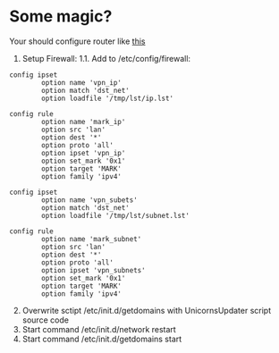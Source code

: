 # Some magic?

Your should configure router like [this]( https://itdog.info/tochechnaya-marshrutizaciya-po-domenam-na-routere-s-openwrt/#%d0%b0%d0%b2%d1%82%d0%be%d0%bc%d0%b0%d1%82%d0%b8%d1%87%d0%b5%d1%81%d0%ba%d0%b0%d1%8f-%d1%83%d1%81%d1%82%d0%b0%d0%bd%d0%be%d0%b2%d0%ba%d0%b0-%d0%b8-%d0%bd%d0%b0%d1%81%d1%82%d1%80%d0%be%d0%b9%d0%ba%d0%b0-%d1%87%d0%b5%d1%80%d0%b5%d0%b7-shell-%d1%81%d0%ba%d1%80%d0%b8%d0%bf%d1%82)

1. Setup Firewall:
1.1. Add to /etc/config/firewall:
```
config ipset
        option name 'vpn_ip'
        option match 'dst_net'
        option loadfile '/tmp/lst/ip.lst'

config rule
        option name 'mark_ip'
        option src 'lan'
        option dest '*'
        option proto 'all'
        option ipset 'vpn_ip'
        option set_mark '0x1'
        option target 'MARK'
        option family 'ipv4'

config ipset
        option name 'vpn_subets'
        option match 'dst_net'
        option loadfile '/tmp/lst/subnet.lst'

config rule
        option name 'mark_subnet'
        option src 'lan'
        option dest '*'
        option proto 'all'
        option ipset 'vpn_subnets'
        option set_mark '0x1'
        option target 'MARK'
        option family 'ipv4'
```

2. Overwrite sctipt /etc/init.d/getdomains with UnicornsUpdater script source code
3. Start command /etc/init.d/network restart
4. Start command /etc/init.d/getdomains start

